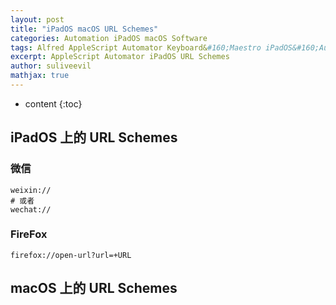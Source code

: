 ```yaml
---
layout: post
title: "iPadOS macOS URL Schemes"
categories: Automation iPadOS macOS Software
tags: Alfred AppleScript Automator Keyboard&#160;Maestro iPadOS&#160;Automation macOS macOS&#160;Automation software URL&#160;Schemes
excerpt: AppleScript Automator iPadOS URL Schemes
author: suliveevil
mathjax: true
---
```


* content
{:toc}


## iPadOS 上的 URL Schemes

### 微信  
  
```shell
weixin://  
# 或者
wechat:// 
```

### FireFox
 
```shell
firefox://open-url?url=+URL
```  

## macOS 上的 URL Schemes





